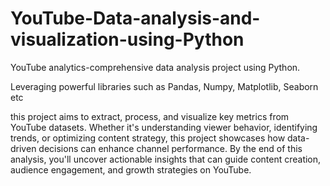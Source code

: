 # YouTube-Data-analysis-and-visualization-using-Python

YouTube analytics-comprehensive data analysis project using Python.

Leveraging powerful libraries such as Pandas, Numpy, Matplotlib, Seaborn etc

this project aims to extract, process, and visualize key metrics from YouTube datasets. Whether it's understanding viewer behavior, identifying trends, or optimizing content strategy, this project showcases how data-driven decisions can enhance channel performance. By the end of this analysis, you'll uncover actionable insights that can guide content creation, audience engagement, and growth strategies on YouTube.
